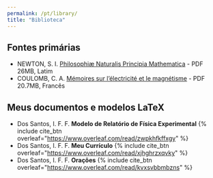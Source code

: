 ```yaml
---
permalink: /pt/library/
title: "Biblioteca"
---
```



## Fontes primárias
  * NEWTON, S. I. [Philosophiæ Naturalis Principia Mathematica](https://drive.google.com/uc?export=download&id=1AgQ2Y2nrmTKlgmlNgiUonQHqcWoajI99) - PDF 26MB, Latim
  * COULOMB, C. A. [Mémoires sur l’électricité et le magnétisme](https://archive.org/download/mmoiressurllectr00coul/mmoiressurllectr00coul.pdf) - PDF 20.7MB, Francês


## Meus documentos e modelos LaTeX
* Dos Santos, I. F. F. **Modelo de Relatório de Física Experimental**
{% include cite_btn overleaf="https://www.overleaf.com/read/zwpkhfkffxgy" %}
* Dos Santos, I. F. F. **Meu Currículo**
{% include cite_btn overleaf="https://www.overleaf.com/read/xjhghrzxqvky" %}
* Dos Santos, I. F. F. **Orações**
{% include cite_btn overleaf="https://www.overleaf.com/read/kvxsvbbmbzns" %}
